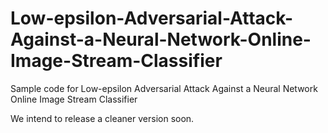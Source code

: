 # Low-epsilon-Adversarial-Attack-Against-a-Neural-Network-Online-Image-Stream-Classifier


Sample code for Low-epsilon Adversarial Attack Against a Neural Network Online Image Stream Classifier


We intend to release a cleaner version soon.
